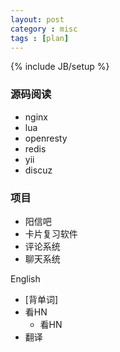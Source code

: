 ```yaml
---
layout: post
category : misc
tags : [plan]
---
```

{% include JB/setup %}

### 源码阅读

* nginx
* lua
* openresty
* redis
* yii
* discuz

### 项目

 * 阳信吧
 * 卡片复习软件
 * 评论系统
 * 聊天系统    

English

* [背单词]
* 看HN
    * 看HN
* 翻译